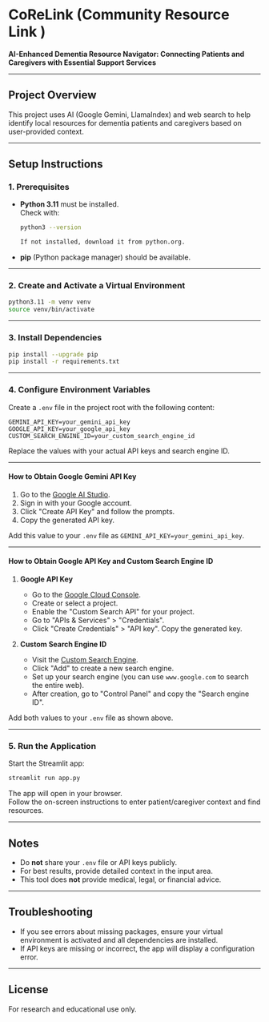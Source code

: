 # CoReLink (Community Resource Link )

**AI-Enhanced Dementia Resource Navigator: Connecting Patients and Caregivers with Essential Support Services**

---

## Project Overview

This project uses AI (Google Gemini, LlamaIndex) and web search to help identify local resources for dementia patients and caregivers based on user-provided context.

---

## Setup Instructions

### 1. Prerequisites

- **Python 3.11** must be installed.  
  Check with:
  ```bash
  python3 --version
  
  If not installed, download it from python.org.

- **pip** (Python package manager) should be available.

---

### 2. Create and Activate a Virtual Environment

```bash
python3.11 -m venv venv
source venv/bin/activate
```

---

### 3. Install Dependencies

```bash
pip install --upgrade pip
pip install -r requirements.txt
```

---

### 4. Configure Environment Variables

Create a `.env` file in the project root with the following content:

```
GEMINI_API_KEY=your_gemini_api_key
GOOGLE_API_KEY=your_google_api_key
CUSTOM_SEARCH_ENGINE_ID=your_custom_search_engine_id
```
Replace the values with your actual API keys and search engine ID.

---

#### How to Obtain Google Gemini API Key

1. Go to the [Google AI Studio](https://aistudio.google.com/app/apikey).
2. Sign in with your Google account.
3. Click "Create API Key" and follow the prompts.
4. Copy the generated API key.

Add this value to your `.env` file as `GEMINI_API_KEY=your_gemini_api_key`.

---

#### How to Obtain Google API Key and Custom Search Engine ID

1. **Google API Key**
   - Go to the [Google Cloud Console](https://console.cloud.google.com/).
   - Create or select a project.
   - Enable the "Custom Search API" for your project.
   - Go to "APIs & Services" > "Credentials".
   - Click "Create Credentials" > "API key". Copy the generated key.

2. **Custom Search Engine ID**
   - Visit the [Custom Search Engine](https://cse.google.com/cse/all).
   - Click "Add" to create a new search engine.
   - Set up your search engine (you can use `www.google.com` to search the entire web).
   - After creation, go to "Control Panel" and copy the "Search engine ID".

Add both values to your `.env` file as shown above.

---

### 5. Run the Application

Start the Streamlit app:

```bash
streamlit run app.py
```

The app will open in your browser.  
Follow the on-screen instructions to enter patient/caregiver context and find resources.

---

## Notes

- Do **not** share your `.env` file or API keys publicly.
- For best results, provide detailed context in the input area.
- This tool does **not** provide medical, legal, or financial advice.

---

## Troubleshooting

- If you see errors about missing packages, ensure your virtual environment is activated and all dependencies are installed.
- If API keys are missing or incorrect, the app will display a configuration error.

---

## License

For research and educational use only.
```

 
